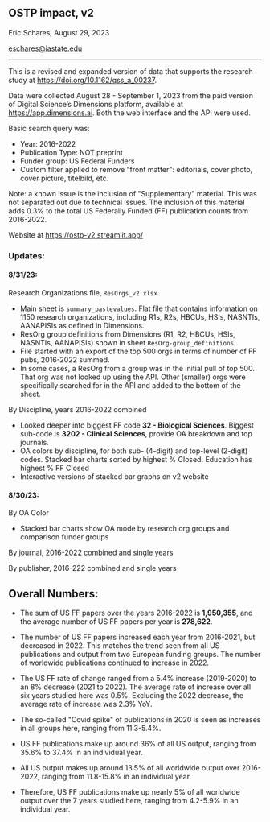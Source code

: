 ## OSTP impact, v2

Eric Schares, August 29, 2023

eschares@iastate.edu

---

This is a revised and expanded version of data that supports the research study at https://doi.org/10.1162/qss_a_00237.

Data were collected August 28 - September 1, 2023 from the paid version of Digital Science’s Dimensions platform, available at https://app.dimensions.ai. Both the web interface and the API were used.

Basic search query was:
- Year: 2016-2022
- Publication Type: NOT preprint
- Funder group: US Federal Funders
- Custom filter applied to remove "front matter": editorials, cover photo, cover picture, titelbild, etc.

Note: a known issue is the inclusion of "Supplementary" material. This was not separated out due to technical issues. The inclusion of this material adds 0.3% to the total US Federally Funded (FF) publication counts from 2016-2022.

Website at https://ostp-v2.streamlit.app/

### Updates:
#### 8/31/23:

Research Organizations file, `ResOrgs_v2.xlsx`.
  - Main sheet is `summary_pastevalues`. Flat file that contains information on 1150 research organizations, including R1s, R2s, HBCUs, HSIs, NASNTIs, AANAPISIs as defined in Dimensions.
  - ResOrg group definitions from Dimensions (R1, R2, HBCUs, HSIs, NASNTIs, AANAPISIs) shown in sheet `ResOrg-group_definitions`
  - File started with an export of the top 500 orgs in terms of number of FF pubs, 2016-2022 summed.
  - In some cases, a ResOrg from a group was in the initial pull of top 500. That org was not looked up using the API. Other (smaller) orgs were specifically searched for in the API and added to the bottom of the sheet.

By Discipline, years 2016-2022 combined
  - Looked deeper into biggest FF code **32 - Biological Sciences**. Biggest sub-code is **3202 - Clinical Sciences**, provide OA breakdown and top journals.
  - OA colors by discipline, for both sub- (4-digit) and top-level (2-digit) codes. Stacked bar charts sorted by highest % Closed. Education has highest % FF Closed
  - Interactive versions of stacked bar graphs on v2 website

#### 8/30/23:

By OA Color
  - Stacked bar charts show OA mode by research org groups and comparison funder groups

By journal, 2016-2022 combined and single years

By publisher, 2016-222 combined and single years


## Overall Numbers:
- The sum of US FF papers over the years 2016-2022 is **1,950,355**, and the average number of US FF papers per year is **278,622**.
- The number of US FF papers increased each year from 2016-2021, but decreased in 2022. This matches the trend seen from all US publications and output from two European funding groups. The number of worldwide publications continued to increase in 2022.
- The US FF rate of change ranged from a 5.4% increase (2019-2020) to an 8% decrease (2021 to 2022). The average rate of increase over all six years studied here was 0.5%. Excluding the 2022 decrease, the average rate of increase was 2.3% YoY.
- The so-called "Covid spike" of publications in 2020 is seen as increases in all groups here, ranging from 11.3-5.4%.

- US FF publications make up around 36% of all US output, ranging from 35.6% to 37.4% in an individual year.
- All US output makes up around 13.5% of all worldwide output over 2016-2022, ranging from 11.8-15.8% in an individual year.
- Therefore, US FF publications make up nearly 5% of all worldwide output over the 7 years studied here, ranging from 4.2-5.9% in an individual year.
